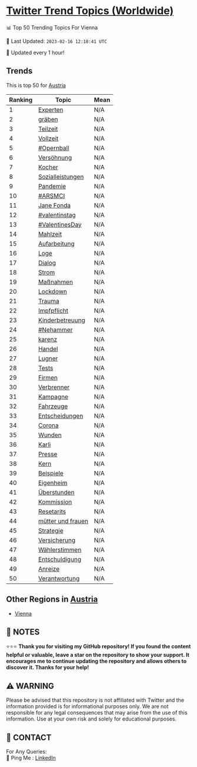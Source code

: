 [Twitter Trend Topics (Worldwide)](https://github.com/ErcinDedeoglu/Twitter-Trend-Topics)
==========


📊 Top 50 Trending Topics For Vienna

📆 Last Updated: `2023-02-16 12:18:41 UTC`

🔧 Updated every 1 hour!


## Trends

This is top 50 for [Austria](</Austria>)

| Ranking | Topic | Mean |
| ------- | ------------ | ------------ |
| 1 | [Experten](http://twitter.com/search?q=Experten) | N/A |
| 2 | [gräben](http://twitter.com/search?q=gr%c3%a4ben) | N/A |
| 3 | [Teilzeit](http://twitter.com/search?q=Teilzeit) | N/A |
| 4 | [Vollzeit](http://twitter.com/search?q=Vollzeit) | N/A |
| 5 | [#Opernball](http://twitter.com/search?q=%23Opernball) | N/A |
| 6 | [Versöhnung](http://twitter.com/search?q=Vers%c3%b6hnung) | N/A |
| 7 | [Kocher](http://twitter.com/search?q=Kocher) | N/A |
| 8 | [Sozialleistungen](http://twitter.com/search?q=Sozialleistungen) | N/A |
| 9 | [Pandemie](http://twitter.com/search?q=Pandemie) | N/A |
| 10 | [#ARSMCI](http://twitter.com/search?q=%23ARSMCI) | N/A |
| 11 | [Jane Fonda](http://twitter.com/search?q=Jane+Fonda) | N/A |
| 12 | [#valentinstag](http://twitter.com/search?q=%23valentinstag) | N/A |
| 13 | [#ValentinesDay](http://twitter.com/search?q=%23ValentinesDay) | N/A |
| 14 | [Mahlzeit](http://twitter.com/search?q=Mahlzeit) | N/A |
| 15 | [Aufarbeitung](http://twitter.com/search?q=Aufarbeitung) | N/A |
| 16 | [Loge](http://twitter.com/search?q=Loge) | N/A |
| 17 | [Dialog](http://twitter.com/search?q=Dialog) | N/A |
| 18 | [Strom](http://twitter.com/search?q=Strom) | N/A |
| 19 | [Maßnahmen](http://twitter.com/search?q=Ma%c3%9fnahmen) | N/A |
| 20 | [Lockdown](http://twitter.com/search?q=Lockdown) | N/A |
| 21 | [Trauma](http://twitter.com/search?q=Trauma) | N/A |
| 22 | [Impfpflicht](http://twitter.com/search?q=Impfpflicht) | N/A |
| 23 | [Kinderbetreuung](http://twitter.com/search?q=Kinderbetreuung) | N/A |
| 24 | [#Nehammer](http://twitter.com/search?q=%23Nehammer) | N/A |
| 25 | [karenz](http://twitter.com/search?q=karenz) | N/A |
| 26 | [Handel](http://twitter.com/search?q=Handel) | N/A |
| 27 | [Lugner](http://twitter.com/search?q=Lugner) | N/A |
| 28 | [Tests](http://twitter.com/search?q=Tests) | N/A |
| 29 | [Firmen](http://twitter.com/search?q=Firmen) | N/A |
| 30 | [Verbrenner](http://twitter.com/search?q=Verbrenner) | N/A |
| 31 | [Kampagne](http://twitter.com/search?q=Kampagne) | N/A |
| 32 | [Fahrzeuge](http://twitter.com/search?q=Fahrzeuge) | N/A |
| 33 | [Entscheidungen](http://twitter.com/search?q=Entscheidungen) | N/A |
| 34 | [Corona](http://twitter.com/search?q=Corona) | N/A |
| 35 | [Wunden](http://twitter.com/search?q=Wunden) | N/A |
| 36 | [Karli](http://twitter.com/search?q=Karli) | N/A |
| 37 | [Presse](http://twitter.com/search?q=Presse) | N/A |
| 38 | [Kern](http://twitter.com/search?q=Kern) | N/A |
| 39 | [Beispiele](http://twitter.com/search?q=Beispiele) | N/A |
| 40 | [Eigenheim](http://twitter.com/search?q=Eigenheim) | N/A |
| 41 | [Überstunden](http://twitter.com/search?q=%c3%9cberstunden) | N/A |
| 42 | [Kommission](http://twitter.com/search?q=Kommission) | N/A |
| 43 | [Resetarits](http://twitter.com/search?q=Resetarits) | N/A |
| 44 | [mütter und frauen](http://twitter.com/search?q=m%c3%bctter+und+frauen) | N/A |
| 45 | [Strategie](http://twitter.com/search?q=Strategie) | N/A |
| 46 | [Versicherung](http://twitter.com/search?q=Versicherung) | N/A |
| 47 | [Wählerstimmen](http://twitter.com/search?q=W%c3%a4hlerstimmen) | N/A |
| 48 | [Entschuldigung](http://twitter.com/search?q=Entschuldigung) | N/A |
| 49 | [Anreize](http://twitter.com/search?q=Anreize) | N/A |
| 50 | [Verantwortung](http://twitter.com/search?q=Verantwortung) | N/A |



## Other Regions in [Austria](</Austria>)

* [Vienna](</Austria/Vienna.md>)



## 📝 NOTES

⭐⭐⭐ **Thank you for visiting my GitHub repository! If you found the content helpful or valuable, leave a star on the repository to show your support. It encourages me to continue updating the repository and allows others to discover it. Thanks for your help!**


## ⚠️ WARNING

Please be advised that this repository is not affiliated with Twitter and the information provided is for informational purposes only. We are not responsible for any legal consequences that may arise from the use of this information. Use at your own risk and solely for educational purposes.


## 📨 CONTACT

 For Any Queries:  
            🏓 Ping Me : [LinkedIn](https://www.linkedin.com/in/ercindedeoglu/)
